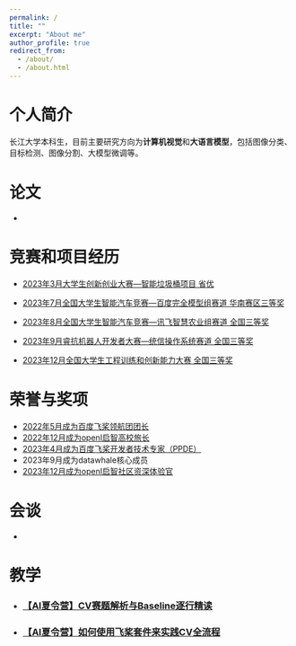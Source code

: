 ```yaml
---
permalink: /
title: ""
excerpt: "About me"
author_profile: true
redirect_from: 
  - /about/
  - /about.html
---
```


# 个人简介

长江大学本科生，目前主要研究方向为**计算机视觉**和**大语言模型**，包括图像分类、目标检测、图像分割、大模型微调等。



# 论文

* 



# 竞赛和项目经历

- [2023年3月大学生创新创业大赛—智能垃圾桶项目 省优](https://s2.loli.net/2024/01/21/BCvh1olOny8DFaK.png)

- [2023年7月全国大学生智能汽车竞赛—百度完全模型组赛道 华南赛区三等奖](https://s2.loli.net/2024/01/21/szoYOZ3K7ivXbjQ.jpg)

- [2023年8月全国大学生智能汽车竞赛—讯飞智慧农业组赛道 全国三等奖](https://s2.loli.net/2024/01/21/8znYAHlmLrCdfTU.png)

- [2023年9月睿抗机器人开发者大赛—统信操作系统赛道 全国三等奖](https://s2.loli.net/2024/01/21/EdDHnv2wsFcWBmj.png)

- [2023年12月全国大学生工程训练和创新能力大赛 全国三等奖](https://s2.loli.net/2024/01/25/WECQT5rsibkgdxG.jpg)

  

# 荣誉与奖项

- [2022年5月成为百度飞桨领航团团长]()
- [2022年12月成为openI启智高校旅长](https://mp.weixin.qq.com/s/kYjjAtF7eTi3MNmCqCzfyg)
- [2023年4月成为百度飞桨开发者技术专家（PPDE）](https://s2.loli.net/2024/01/21/VLTDRZYXkfFw7SK.jpg)
- 2023年9月成为datawhale核心成员
- [2023年12月成为openI启智社区资深体验官](https://openi.org.cn/index.php?m=content&c=index&a=show&catid=221&id=73)



# 会谈

- 



# 教学

* ### [【AI夏令营】CV赛题解析与Baseline逐行精读](https://www.bilibili.com/video/BV1pm4y1L7H4/?share_source=copy_web&vd_source=493ab3e4a75cb0cad442663e7fbe178b)

- ### [【AI夏令营】如何使用飞桨套件来实践CV全流程](https://www.bilibili.com/video/BV1ku411G7M9/?share_source=copy_web&vd_source=493ab3e4a75cb0cad442663e7fbe178b)


